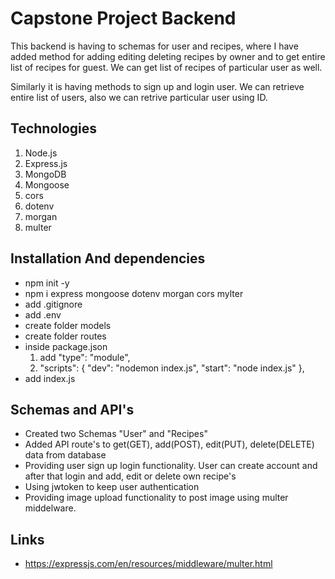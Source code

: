 # Capstone Project Backend
This backend is having to schemas for user and recipes, where I have added method for adding editing deleting recipes by owner and to get entire list of recipes for guest. We can get list of recipes of particular user as well. 

Similarly it is having methods to sign up and login user. We can retrieve entire list of users, also we can retrive particular user using ID.


## Technologies
1. Node.js
2. Express.js
3. MongoDB
4. Mongoose
5. cors
6. dotenv
7. morgan
8. multer


## Installation And dependencies
- npm init -y
- npm i express mongoose dotenv morgan cors mylter
- add .gitignore
- add .env
- create folder models
- create folder routes
- inside package.json 
	1) add "type": "module",
	2) "scripts": {
    		"dev": "nodemon index.js",
    		"start": "node index.js"
  		},
- add index.js

## Schemas and API's
- Created two Schemas "User" and "Recipes"
- Added API route's to get(GET), add(POST), edit(PUT), delete(DELETE) data from database
- Providing user sign up login functionality. User can create account and after that login and add, edit or delete own recipe's
- Using jwtoken to keep user authentication 
- Providing image upload functionality to post image using multer middelware.


## Links
- https://expressjs.com/en/resources/middleware/multer.html
